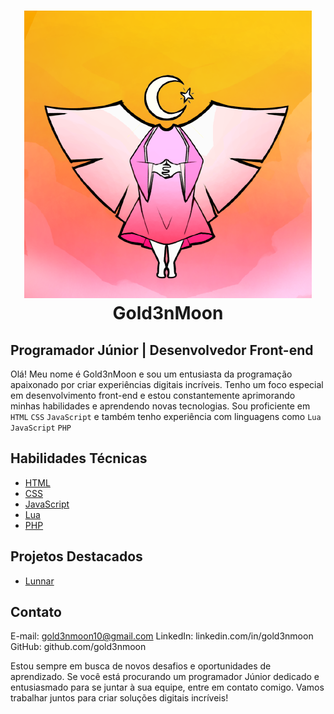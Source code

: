 <h1 align="center">
<img src="./124485664.png" alt="avatar" />
Gold3nMoon
</h1>

## Programador Júnior | Desenvolvedor Front-end

Olá! Meu nome é Gold3nMoon e sou um entusiasta da programação apaixonado por criar experiências digitais incríveis. Tenho um foco especial em desenvolvimento front-end e estou constantemente aprimorando minhas habilidades e aprendendo novas tecnologias. Sou proficiente em 
`HTML`
`CSS` 
`JavaScript`
e também tenho experiência com linguagens como 
`Lua`
`JavaScript`
`PHP`

## Habilidades Técnicas
- [HTML]()
- [CSS]()
- [JavaScript]()
- [Lua]()
- [PHP]()

## Projetos Destacados
- [Lunnar]()
## Contato

E-mail: gold3nmoon10@gmail.com
LinkedIn: linkedin.com/in/gold3nmoon
GitHub: github.com/gold3nmoon

Estou sempre em busca de novos desafios e oportunidades de aprendizado. Se você está procurando um programador Júnior dedicado e entusiasmado para se juntar à sua equipe, entre em contato comigo. Vamos trabalhar juntos para criar soluções digitais incríveis!